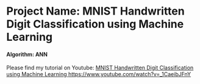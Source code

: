 # Project Name: MNIST Handwritten Digit Classification using Machine Learning
#### Algorithm: ANN

 Please find my tutorial on Youtube: [MNIST Handwritten Digit Classification using Machine Learning ](https://www.youtube.com/watch?v=_1CaeibJFnY)https://www.youtube.com/watch?v=_1CaeibJFnY
